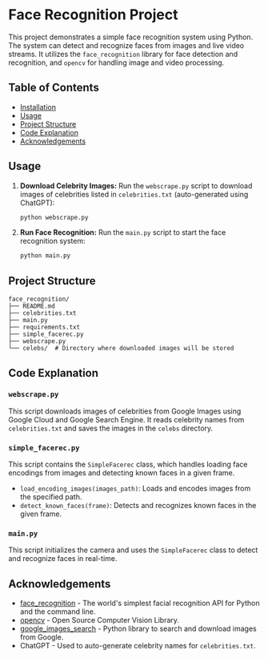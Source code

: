 # Face Recognition Project

This project demonstrates a simple face recognition system using Python. The system can detect and recognize faces from images and live video streams. It utilizes the `face_recognition` library for face detection and recognition, and `opencv` for handling image and video processing.

## Table of Contents
- [Installation](#installation)
- [Usage](#usage)
- [Project Structure](#project-structure)
- [Code Explanation](#code-explanation)
- [Acknowledgements](#acknowledgements)

## Usage

1. **Download Celebrity Images:**
    Run the `webscrape.py` script to download images of celebrities listed in `celebrities.txt` (auto-generated using ChatGPT):
    ```sh
    python webscrape.py
    ```

2. **Run Face Recognition:**
    Run the `main.py` script to start the face recognition system:
    ```sh
    python main.py
    ```

## Project Structure

```
face_recognition/
├── README.md
├── celebrities.txt
├── main.py
├── requirements.txt
├── simple_facerec.py
├── webscrape.py
└── celebs/  # Directory where downloaded images will be stored
```

## Code Explanation

### `webscrape.py`
This script downloads images of celebrities from Google Images using Google Cloud and Google Search Engine. It reads celebrity names from `celebrities.txt` and saves the images in the `celebs` directory.

### `simple_facerec.py`
This script contains the `SimpleFacerec` class, which handles loading face encodings from images and detecting known faces in a given frame.

- `load_encoding_images(images_path)`: Loads and encodes images from the specified path.
- `detect_known_faces(frame)`: Detects and recognizes known faces in the given frame.

### `main.py`
This script initializes the camera and uses the `SimpleFacerec` class to detect and recognize faces in real-time.

## Acknowledgements

- [face_recognition](https://github.com/ageitgey/face_recognition) - The world's simplest facial recognition API for Python and the command line.
- [opencv](https://opencv.org/) - Open Source Computer Vision Library.
- [google_images_search](https://github.com/arrrlo/google-images-search) - Python library to search and download images from Google.
- ChatGPT - Used to auto-generate celebrity names for `celebrities.txt`.

